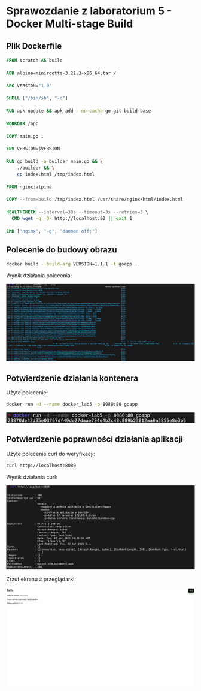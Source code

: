 # Sprawozdanie z laboratorium 5 - Docker Multi-stage Build

## Plik Dockerfile

```dockerfile
FROM scratch AS build

ADD alpine-minirootfs-3.21.3-x86_64.tar /

ARG VERSION="1.0"

SHELL ["/bin/sh", "-c"]

RUN apk update && apk add --no-cache go git build-base

WORKDIR /app

COPY main.go .

ENV VERSION=$VERSION

RUN go build -o builder main.go && \
    ./builder && \
    cp index.html /tmp/index.html

FROM nginx:alpine

COPY --from=build /tmp/index.html /usr/share/nginx/html/index.html

HEALTHCHECK --interval=30s --timeout=3s --retries=3 \
  CMD wget -q -O- http://localhost:80 || exit 1

CMD ["nginx", "-g", "daemon off;"]
```

## Polecenie do budowy obrazu

```bash
docker build --build-arg VERSION=1.1.1 -t goapp .
```

Wynik działania polecenia:

![Budowanie obrazu](screenshots/dockerbuild.png)

## Potwierdzenie działania kontenera

Użyte polecenie:
```bash
docker run -d --name docker_lab5 -p 8080:80 goapp
```

![Uruchomienie kontenera Docker](screenshots/dockerrun.png)

## Potwierdzenie poprawności działania aplikacji

Użyte polecenie curl do weryfikacji:
```bash
curl http://localhost:8080
```
Wynik działania curl:

![Wynik działania curl](screenshots/curl.png)

Zrzut ekranu z przeglądarki:

![Widok aplikacji w przeglądarce](screenshots/webapp.png)
